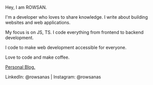 Hey, I am ROWSAN.

I'm a developer who loves to share knowledge. I write about building websites and web applications. 

My focus is on JS, TS. I code everything from frontend to backend development. 

I code to make web development accessible for everyone.

Love to code and make coffee.

[Personal Blog.](https://rowsanas.vercel.app/en)

LinkedIn: @rowsanas | Instagram: @rowsanas

